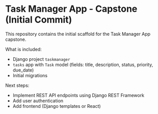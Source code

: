 # Task Manager App - Capstone (Initial Commit)

This repository contains the initial scaffold for the Task Manager App capstone.

What is included:
- Django project `taskmanager`
- `tasks` app with `Task` model (fields: title, description, status, priority, due_date)
- Initial migrations

Next steps:
- Implement REST API endpoints using Django REST Framework
- Add user authentication
- Add frontend (Django templates or React)
